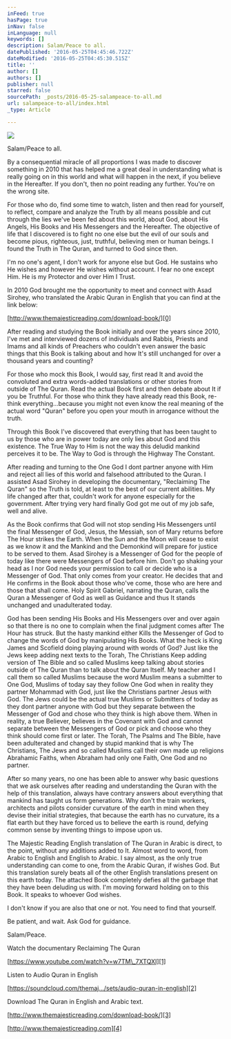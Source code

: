 ```yaml
---
inFeed: true
hasPage: true
inNav: false
inLanguage: null
keywords: []
description: Salam/Peace to all.
datePublished: '2016-05-25T04:45:46.722Z'
dateModified: '2016-05-25T04:45:30.515Z'
title: ''
author: []
authors: []
publisher: null
starred: false
sourcePath: _posts/2016-05-25-salampeace-to-all.md
url: salampeace-to-all/index.html
_type: Article

---
```

![](https://the-grid-user-content.s3-us-west-2.amazonaws.com/21cf9927-4df2-4c63-8b92-3972753330ee.jpg)

Salam/Peace to all.

By a consequential miracle of all proportions I was made to discover something in 2010 that has helped me a great deal in understanding what is really going on in this world and what will happen in the next, if you believe in the Hereafter. If you don't, then no point reading any further. You're on the wrong site.

For those who do, find some time to watch, listen and then read for yourself, to reflect, compare and analyze the Truth by all means possible and cut through the lies we've been fed about this world, about God, about His Angels, His Books and His Messengers and the Hereafter. The objective of life that I discovered is to fight no one else but the evil of our souls and become pious, righteous, just, truthful, believing men or human beings. I found the Truth in The Quran, and turned to God since then.

I'm no one's agent, I don't work for anyone else but God. He sustains who He wishes and however He wishes without account. I fear no one except Him. He is my Protector and over Him I Trust.

In 2010 God brought me the opportunity to meet and connect with Asad Sirohey, who translated the Arabic Quran in English that you can find at the link below:

[http://www.themajesticreading.com/download-book/][0]

After reading and studying the Book initially and over the years since 2010, I've met and interviewed dozens of individuals and Rabbis, Priests and Imams and all kinds of Preachers who couldn't even answer the basic things that this Book is talking about and how It's still unchanged for over a thousand years and counting?

For those who mock this Book, I would say, first read It and avoid the convoluted and extra words-added translations or other stories from outside of The Quran. Read the actual Book first and then debate about It if you be Truthful. For those who think they have already read this Book, re-think everything...because you might not even know the real meaning of the actual word "Quran" before you open your mouth in arrogance without the truth.

Through this Book I've discovered that everything that has been taught to us by those who are in power today are only lies about God and this existence. The True Way to Him is not the way this deludid mankind perceives it to be. The Way to God is through the Highway The Constant.

After reading and turning to the One God I dont partner anyone with Him and reject all lies of this world and falsehood attributed to the Quran. I assisted Asad Sirohey in developing the documentary, "Reclaiming The Quran" so the Truth is told, at least to the best of our current abilities. My life changed after that, couldn't work for anyone especially for the government. After trying very hard finally God got me out of my job safe, well and alive.

As the Book confirms that God will not stop sending His Messengers until the final Messenger of God, Jesus, the Messiah, son of Mary returns before The Hour strikes the Earth. When the Sun and the Moon will cease to exist as we know it and the Mankind and the Demonkind will prepare for justice to be served to them. Asad Sirohey is a Messenger of God for the people of today like there were Messengers of God before him. Don't go shaking your head as I nor God needs your permission to call or decide who is a Messenger of God. That only comes from your creator. He decides that and He confirms in the Book about those who've come, those who are here and those that shall come. Holy Spirit Gabriel, narrating the Quran, calls the Quran a Messenger of God as well as Guidance and thus It stands unchanged and unadulterated today.

God has been sending His Books and His Messengers over and over again so that there is no one to complain when the final judgment comes after The Hour has struck. But the hasty mankind either Kills the Messenger of God to change the words of God by manipulating His Books. What the heck is King James and Scofield doing playing around with words of God? Just like the Jews keep adding next texts to the Torah, The Christians Keep adding version of The Bible and so called Muslims keep talking about stories outside of The Quran than to talk about the Quran Itself. My teacher and I call them so called Muslims because the word Muslim means a submitter to One God, Muslims of today say they follow One God when in reality they partner Mohammad with God, just like the Christians partner Jesus with God. The Jews could be the actual true Muslims or Submitters of today as they dont partner anyone with God but they separate between the Messenger of God and chose who they think is high above them. When in reality, a true Believer, believes in the Covenant with God and cannot separate between the Messengers of God or pick and choose who they think should come first or later. The Torah, The Psalms and The Bible, have been adulterated and changed by stupid mankind that is why The Christians, The Jews and so called Muslims call their own made up religions Abrahamic Faiths, when Abraham had only one Faith, One God and no partner.

After so many years, no one has been able to answer why basic questions that we ask ourselves after reading and understanding the Quran with the help of this translation, always have contrary answers about everything that mankind has taught us form generations. Why don't the train workers, architects and pilots consider curvature of the earth in mind when they devise their initial strategies, that because the earth has no curvature, its a flat earth but they have forced us to believe the earth is round, defying common sense by inventing things to impose upon us.

The Majestic Reading English translation of The Quran in Arabic is direct, to the point, without any additions added to It. Almost word to word, from Arabic to English and English to Arabic. I say almost, as the only true understanding can come to one, from the Arabic Quran, if wishes God. But this translation surely beats all of the other English translations present on this earth today. The attached Book completely defies all the garbage that they have been deluding us with. I'm moving forward holding on to this Book. It speaks to whoever God wishes.

I don't know if you are also that one or not. You need to find that yourself.

Be patient, and wait. Ask God for guidance.

Salam/Peace.

Watch the documentary Reclaiming The Quran

[https://www.youtube.com/watch?v=w7TM\_7XTQXI][1]

Listen to Audio Quran in English

[https://soundcloud.com/themaj.../sets/audio-quran-in-english][2]

Download The Quran in English and Arabic text.

[http://www.themajesticreading.com/download-book/][3]

[http://www.themajesticreading.com][4]

[0]: http://l.facebook.com/l.php?u=http%3A%2F%2Fwww.themajesticreading.com%2Fdownload-book%2F&h=lAQHIAQQa
[1]: https://l.facebook.com/l.php?u=https%3A%2F%2Fwww.youtube.com%2Fwatch%3Fv%3Dw7TM_7XTQXI&h=xAQFbe7Zb
[2]: https://l.facebook.com/l.php?u=https%3A%2F%2Fsoundcloud.com%2Fthemaj...%2Fsets%2Faudio-quran-in-english&h=UAQExYq2U
[3]: http://l.facebook.com/l.php?u=http%3A%2F%2Fwww.themajesticreading.com%2Fdownload-book%2F&h=HAQFuVGew
[4]: http://www.themajesticreading.com/